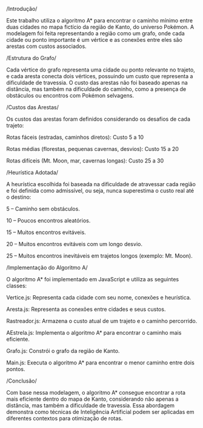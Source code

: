 /Introdução/

Este trabalho utiliza o algoritmo A* para encontrar o caminho mínimo entre duas cidades no mapa fictício da região de Kanto, do universo Pokémon. A modelagem foi feita representando a região como um grafo, onde cada cidade ou ponto importante é um vértice e as conexões entre eles são arestas com custos associados.

/Estrutura do Grafo/

Cada vértice do grafo representa uma cidade ou ponto relevante no trajeto, e cada aresta conecta dois vértices, possuindo um custo que representa a dificuldade de travessia. O custo das arestas não foi baseado apenas na distância, mas também na dificuldade do caminho, como a presença de obstáculos ou encontros com Pokémon selvagens.

/Custos das Arestas/

Os custos das arestas foram definidos considerando os desafios de cada trajeto:

Rotas fáceis (estradas, caminhos diretos): Custo 5 a 10

Rotas médias (florestas, pequenas cavernas, desvios): Custo 15 a 20

Rotas difíceis (Mt. Moon, mar, cavernas longas): Custo 25 a 30

/Heurística Adotada/

A heurística escolhida foi baseada na dificuldade de atravessar cada região e foi definida como admissível, ou seja, nunca superestima o custo real até o destino:

5 – Caminho sem obstáculos.

10 – Poucos encontros aleatórios.

15 – Muitos encontros evitáveis.

20 – Muitos encontros evitáveis com um longo desvio.

25 – Muitos encontros inevitáveis em trajetos longos (exemplo: Mt. Moon).

/Implementação do Algoritmo A/

O algoritmo A* foi implementado em JavaScript e utiliza as seguintes classes:

Vertice.js: Representa cada cidade com seu nome, conexões e heurística.

Aresta.js: Representa as conexões entre cidades e seus custos.

Rastreador.js: Armazena o custo atual de um trajeto e o caminho percorrido.

AEstrela.js: Implementa o algoritmo A* para encontrar o caminho mais eficiente.

Grafo.js: Constrói o grafo da região de Kanto.

Main.js: Executa o algoritmo A* para encontrar o menor caminho entre dois pontos.

/Conclusão/

Com base nessa modelagem, o algoritmo A* consegue encontrar a rota mais eficiente dentro do mapa de Kanto, considerando não apenas a distância, mas também a dificuldade de travessia. Essa abordagem demonstra como técnicas de Inteligência Artificial podem ser aplicadas em diferentes contextos para otimização de rotas.